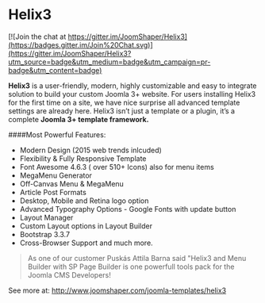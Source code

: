 # Helix3

[![Join the chat at https://gitter.im/JoomShaper/Helix3](https://badges.gitter.im/Join%20Chat.svg)](https://gitter.im/JoomShaper/Helix3?utm_source=badge&utm_medium=badge&utm_campaign=pr-badge&utm_content=badge)

**Helix3** is a user-friendly, modern, highly customizable and easy to integrate solution to build your custom Joomla 3+ website. For users installing Helix3 for the first time on a site, we have nice surprise all advanced template settings are already here. Helix3 isn’t just a template or a plugin, it’s a complete **Joomla 3+ template framework.**

####Most Powerful Features:
- Modern Design  (2015 web trends inlcuded)
- Flexibility & Fully Responsive Template
- Font Awesome 4.6.3 ( over 510+ Icons) also for menu items
- MegaMenu Generator
- Off-Canvas Menu & MegaMenu
- Article Post Formats
- Desktop,  Mobile and Retina logo option
- Advanced Typography Options - Google Fonts with update button
- Layout Manager
- Custom Layout options in Layout Builder
- Bootstrap 3.3.7
- Cross-Browser Support
and much more.

>As one of our customer Puskás Attila Barna said "Helix3 and Menu Builder with SP Page Builder is one powerfull tools pack for the Joomla CMS Developers!

See more at: http://www.joomshaper.com/joomla-templates/helix3
